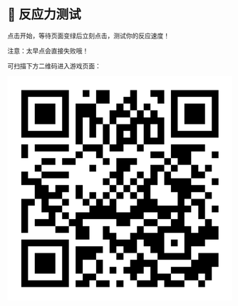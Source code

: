 
<body>
  <h1>🧠 反应力测试</h1>
  <p>点击开始，等待页面变绿后立刻点击，测试你的反应速度！</p>
  <p>注意：太早点会直接失败哦！</p>

  <p>可扫描下方二维码进入游戏页面：</p>
  <img src="./qrcode.png" alt="二维码">

</body>

